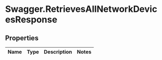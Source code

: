 # Swagger.RetrievesAllNetworkDevicesResponse

## Properties
Name | Type | Description | Notes
------------ | ------------- | ------------- | -------------


